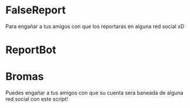 # FalseReport
Para engañar a tus amigos con que los reportaras en alguna red social xD
# ReportBot
# Bromas
Puedes engañar a tus amigos con que su cuenta sera baneada de alguna red social con este script!
